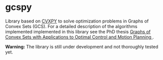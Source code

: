 # gcspy

Library based on [CVXPY](https://www.cvxpy.org) to solve optimization problems in Graphs of Convex Sets (GCS).
For a detailed description of the algorithms implemented implemented in this library see the PhD thesis [Graphs of Convex Sets with Applications to Optimal Control and Motion Planning
](https://groups.csail.mit.edu/robotics-center/public_papers/Marcucci24a.pdf).

**Warning:** The library is still under development and not thoroughly tested yet.
